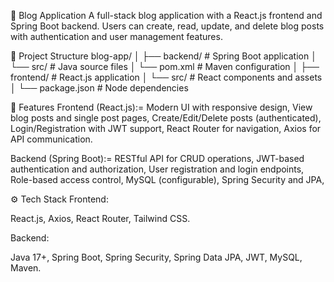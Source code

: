 📝 Blog Application
A full-stack blog application with a React.js frontend and Spring Boot backend. Users can create, read, update, and delete blog posts with authentication and user management features.

📁 Project Structure
blog-app/
│
├── backend/             # Spring Boot application
│   └── src/             # Java source files
│   └── pom.xml          # Maven configuration
│
├── frontend/            # React.js application
│   └── src/             # React components and assets
│   └── package.json     # Node dependencies

🚀 Features
Frontend (React.js):=
Modern UI with responsive design, 
View blog posts and single post pages, 
Create/Edit/Delete posts (authenticated),
Login/Registration with JWT support,
React Router for navigation,
Axios for API communication.

Backend (Spring Boot):=
RESTful API for CRUD operations,
JWT-based authentication and authorization,
User registration and login endpoints,
Role-based access control,
MySQL (configurable),
Spring Security and JPA,

⚙️ Tech Stack
Frontend:

React.js, 
Axios, 
React Router, 
Tailwind CSS.

Backend:

Java 17+, 
Spring Boot, 
Spring Security, 
Spring Data JPA, 
JWT, 
MySQL, 
Maven.
